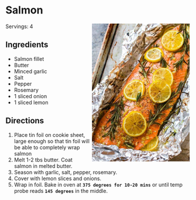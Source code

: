 # Salmon

<img style="float: right;" src="image.png" width=270>

Servings: 4

## Ingredients

- Salmon fillet
- Butter
- Minced garlic
- Salt
- Pepper
- Rosemary
- 1 sliced onion
- 1 sliced lemon

## Directions

1. Place tin foil on cookie sheet, large enough so that tin foil will be able to completely wrap salmon
2. Melt 1-2 tbs butter. Coat salmon in melted butter.
3. Season with garlic, salt, pepper, rosemary.
4. Cover with lemon slices and onions.
5. Wrap in foil. Bake in oven at **`375 degrees for 10-20 mins`** or until temp probe reads **`145 degrees`** in the middle.


